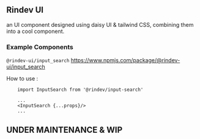 ## Rindev UI 
an UI component designed using daisy UI & tailwind CSS, combining them into a cool component.

### Example Components

`@rindev-ui/input_search` 
https://www.npmjs.com/package/@rindev-ui/input_search

How to use : 
```
    import InputSearch from '@rindev/input-search'

    ...
    <InputSearch {...props}/>
    ...
```


## UNDER MAINTENANCE & WIP 